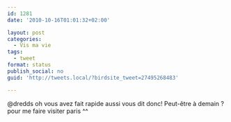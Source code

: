 ```yaml
---
id: 1281
date: '2010-10-16T01:01:32+02:00'

layout: post
categories:
  - Vis ma vie
tags:
  - tweet
format: status
publish_social: no
guid: 'http://tweets.local/?birdsite_tweet=27495268483'

---
```


@dredds oh vous avez fait rapide aussi vous dit donc! Peut-être à demain ? pour me faire visiter paris ^^